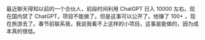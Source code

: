 最近聊天得知以前的一个合伙人，前段时间利用 ChatGPT 日入 10000 左右。现在国内禁了 ChatGPT，项目不能做了。但是这事可以公开了。他赚了 100+ ，现在旅游去了。春节前联系我，我说我看不上这样的小项目。这事是能做的，因为成本真的很低。